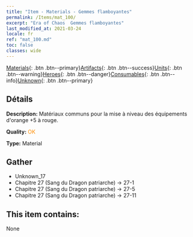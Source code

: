 ```yaml
---
title: "Item - Materials - Gemmes flamboyantes"
permalink: /Items/mat_100/
excerpt: "Era of Chaos  Gemmes flamboyantes"
last_modified_at: 2021-03-24
locale: fr
ref: "mat_100.md"
toc: false
classes: wide
---
```

 [Materials](/fr/Items/){: .btn .btn--primary}[Artifacts](/fr/Items/Artifacts/){: .btn .btn--success}[Units](/fr/Items/Units/){: .btn .btn--warning}[Heroes](/fr/Items/Heroes/){: .btn .btn--danger}[Consumables](/fr/Items/Consumables/){: .btn .btn--info}[Unknown](/fr/Items/Unknown/){: .btn .btn--primary}

## Détails
 **Description:** Matériaux communs pour la mise à niveau des équipements d'orange +5 à rouge.

 **Quality:** <span style="color: #FF8C00">OK</span>

 **Type:** Material

## Gather

*    Unknown_17 
*    Chapitre 27 (Sang du Dragon patriarche) -> 27-1 
*    Chapitre 27 (Sang du Dragon patriarche) -> 27-5 
*    Chapitre 27 (Sang du Dragon patriarche) -> 27-11 

## This item contains:

  None

